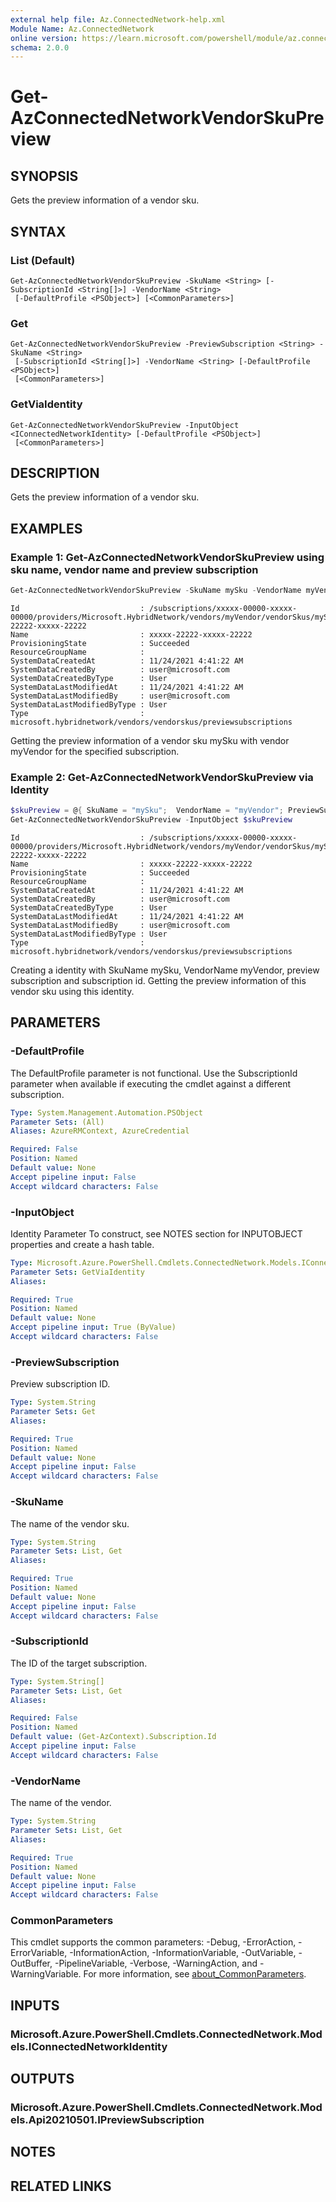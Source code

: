 ```yaml
---
external help file: Az.ConnectedNetwork-help.xml
Module Name: Az.ConnectedNetwork
online version: https://learn.microsoft.com/powershell/module/az.connectednetwork/get-azconnectednetworkvendorskupreview
schema: 2.0.0
---
```


# Get-AzConnectedNetworkVendorSkuPreview

## SYNOPSIS
Gets the preview information of a vendor sku.

## SYNTAX

### List (Default)
```
Get-AzConnectedNetworkVendorSkuPreview -SkuName <String> [-SubscriptionId <String[]>] -VendorName <String>
 [-DefaultProfile <PSObject>] [<CommonParameters>]
```

### Get
```
Get-AzConnectedNetworkVendorSkuPreview -PreviewSubscription <String> -SkuName <String>
 [-SubscriptionId <String[]>] -VendorName <String> [-DefaultProfile <PSObject>]
 [<CommonParameters>]
```

### GetViaIdentity
```
Get-AzConnectedNetworkVendorSkuPreview -InputObject <IConnectedNetworkIdentity> [-DefaultProfile <PSObject>]
 [<CommonParameters>]
```

## DESCRIPTION
Gets the preview information of a vendor sku.

## EXAMPLES

### Example 1: Get-AzConnectedNetworkVendorSkuPreview using sku name, vendor name and preview subscription
```powershell
Get-AzConnectedNetworkVendorSkuPreview -SkuName mySku -VendorName myVendor -PreviewSubscription xxxxx-22222-xxxxx-22222
```

```output
Id                           : /subscriptions/xxxxx-00000-xxxxx-00000/providers/Microsoft.HybridNetwork/vendors/myVendor/vendorSkus/mySku/previewSubscriptions/xxxxx-22222-xxxxx-22222
Name                         : xxxxx-22222-xxxxx-22222
ProvisioningState            : Succeeded
ResourceGroupName            :
SystemDataCreatedAt          : 11/24/2021 4:41:22 AM
SystemDataCreatedBy          : user@microsoft.com
SystemDataCreatedByType      : User
SystemDataLastModifiedAt     : 11/24/2021 4:41:22 AM
SystemDataLastModifiedBy     : user@microsoft.com
SystemDataLastModifiedByType : User
Type                         : microsoft.hybridnetwork/vendors/vendorskus/previewsubscriptions
```

Getting the preview information of a vendor sku mySku with vendor myVendor for the specified subscription.

### Example 2: Get-AzConnectedNetworkVendorSkuPreview via Identity
```powershell
$skuPreview = @{ SkuName = "mySku";  VendorName = "myVendor"; PreviewSubscription = "xxxxx-22222-xxxxx-22222"; SubscriptionId = "xxxxx-00000-xxxxx-00000"}
Get-AzConnectedNetworkVendorSkuPreview -InputObject $skuPreview
```

```output
Id                           : /subscriptions/xxxxx-00000-xxxxx-00000/providers/Microsoft.HybridNetwork/vendors/myVendor/vendorSkus/mySku/previewSubscriptions/xxxxx-22222-xxxxx-22222
Name                         : xxxxx-22222-xxxxx-22222
ProvisioningState            : Succeeded
ResourceGroupName            :
SystemDataCreatedAt          : 11/24/2021 4:41:22 AM
SystemDataCreatedBy          : user@microsoft.com
SystemDataCreatedByType      : User
SystemDataLastModifiedAt     : 11/24/2021 4:41:22 AM
SystemDataLastModifiedBy     : user@microsoft.com
SystemDataLastModifiedByType : User
Type                         : microsoft.hybridnetwork/vendors/vendorskus/previewsubscriptions
```

Creating a identity with SkuName mySku, VendorName myVendor, preview subscription and subscription id.
Getting the preview information of this vendor sku using this identity.

## PARAMETERS

### -DefaultProfile
The DefaultProfile parameter is not functional.
Use the SubscriptionId parameter when available if executing the cmdlet against a different subscription.

```yaml
Type: System.Management.Automation.PSObject
Parameter Sets: (All)
Aliases: AzureRMContext, AzureCredential

Required: False
Position: Named
Default value: None
Accept pipeline input: False
Accept wildcard characters: False
```

### -InputObject
Identity Parameter
To construct, see NOTES section for INPUTOBJECT properties and create a hash table.

```yaml
Type: Microsoft.Azure.PowerShell.Cmdlets.ConnectedNetwork.Models.IConnectedNetworkIdentity
Parameter Sets: GetViaIdentity
Aliases:

Required: True
Position: Named
Default value: None
Accept pipeline input: True (ByValue)
Accept wildcard characters: False
```

### -PreviewSubscription
Preview subscription ID.

```yaml
Type: System.String
Parameter Sets: Get
Aliases:

Required: True
Position: Named
Default value: None
Accept pipeline input: False
Accept wildcard characters: False
```

### -SkuName
The name of the vendor sku.

```yaml
Type: System.String
Parameter Sets: List, Get
Aliases:

Required: True
Position: Named
Default value: None
Accept pipeline input: False
Accept wildcard characters: False
```

### -SubscriptionId
The ID of the target subscription.

```yaml
Type: System.String[]
Parameter Sets: List, Get
Aliases:

Required: False
Position: Named
Default value: (Get-AzContext).Subscription.Id
Accept pipeline input: False
Accept wildcard characters: False
```

### -VendorName
The name of the vendor.

```yaml
Type: System.String
Parameter Sets: List, Get
Aliases:

Required: True
Position: Named
Default value: None
Accept pipeline input: False
Accept wildcard characters: False
```

### CommonParameters
This cmdlet supports the common parameters: -Debug, -ErrorAction, -ErrorVariable, -InformationAction, -InformationVariable, -OutVariable, -OutBuffer, -PipelineVariable, -Verbose, -WarningAction, and -WarningVariable. For more information, see [about_CommonParameters](http://go.microsoft.com/fwlink/?LinkID=113216).

## INPUTS

### Microsoft.Azure.PowerShell.Cmdlets.ConnectedNetwork.Models.IConnectedNetworkIdentity

## OUTPUTS

### Microsoft.Azure.PowerShell.Cmdlets.ConnectedNetwork.Models.Api20210501.IPreviewSubscription

## NOTES

## RELATED LINKS
